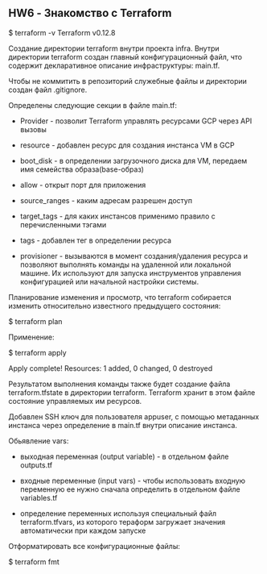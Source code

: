 ## HW6 - Знакомство с Terraform

$ terraform -v
Terraform v0.12.8

Создание директории terraform внутри проекта infra. Внутри директории terraform создан главный конфигурационный файл, что содержит декларативное описание инфраструктуры: main.tf.

Чтобы не коммитить в репозиторий служебные файлы и директории создан файл .gitignore.

Определены следующие секции в файле main.tf:

- Provider - позволит Terraform управлять ресурсами GCP через API вызовы

- resource - добавлен ресурс для создания инстанса VM в GCP

- boot_disk - в определении загрузочного диска для VM, передаем имя семейства образа(base-образ)

- allow - открыт порт для приложения

- source_ranges - каким адресам разрешен доступ

- target_tags - для каких  инстансов применимо правило с перечисленными тэгами

- tags - добавлен тег в определении ресурса

- provisioner - вызываются в момент создания/удаления ресурса и позволяют выполнять команды на удаленной или локальной машине. 
                 Их используют для запуска инструментов управления конфигурацией или начальной настройки системы.


Планирование изменения и просмотр, что terraform собирается изменить относительно известного предыдущего состояния:

$ terraform plan

Применение:

$ terraform apply

Apply complete! Resources: 1 added, 0 changed, 0 destroyed

Результатом выполнения команды также будет создание файла terraform.tfstate в директории terraform. Terraform хранит в этом файле 
состояние управляемых им ресурсов.

Добавлен SSH ключ для пользователя appuser, с помощью метаданных инстанса через определение в main.tf внутри описание инстанса.

Обьявление vars:

- выходная переменная (output variable) - в отдельном файле outputs.tf

- входные переменные (input vars) - чтобы использовать входную переменную ее нужно сначала определить в отдельном файле variables.tf

- определение переменных используя специальный файл terraform.tfvars, из которого тераформ загружает значения автоматически при каждом  запуске

Отформатировать все конфигурационные файлы:

$ terraform fmt



